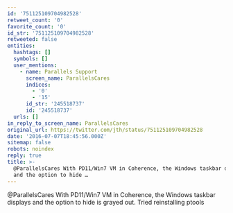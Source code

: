 ```yaml
---
id: '751125109704982528'
retweet_count: '0'
favorite_count: '0'
id_str: '751125109704982528'
retweeted: false
entities:
  hashtags: []
  symbols: []
  user_mentions:
    - name: Parallels Support
      screen_name: ParallelsCares
      indices:
        - '0'
        - '15'
      id_str: '245518737'
      id: '245518737'
  urls: []
in_reply_to_screen_name: ParallelsCares
original_url: https://twitter.com/jth/status/751125109704982528
date: '2016-07-07T18:45:56.000Z'
sitemap: false
robots: noindex
reply: true
title: >-
  @ParallelsCares With PD11/Win7 VM in Coherence, the Windows taskbar displays
  and the option to hide …
---
```


@ParallelsCares With PD11/Win7 VM in Coherence, the Windows taskbar displays and the option to hide is grayed out. Tried reinstalling ptools
